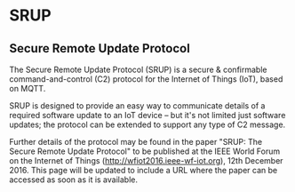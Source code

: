 # SRUP

## Secure Remote Update Protocol
The Secure Remote Update Protocol (SRUP) is a secure & confirmable command-and-control (C2) protocol for the Internet of Things (IoT), based on MQTT.

SRUP is designed to provide an easy way to communicate details of a required software update to an IoT device – but it's not limited just software updates; the protocol can be extended to support any type of C2 message.

Further details of the protocol may be found in the paper "SRUP: The Secure Remote Update Protocol" to be published at the IEEE World Forum on the Internet of Things (http://wfiot2016.ieee-wf-iot.org), 12th December 2016. This page will be updated to include a URL where the paper can be accessed as soon as it is available.
